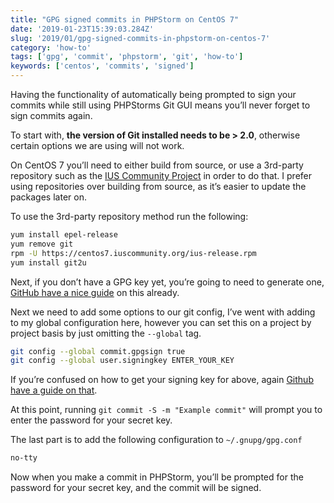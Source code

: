 ```yaml
---
title: "GPG signed commits in PHPStorm on CentOS 7"
date: '2019-01-23T15:39:03.284Z'
slug: '2019/01/gpg-signed-commits-in-phpstorm-on-centos-7'
category: 'how-to'
tags: ['gpg', 'commit', 'phpstorm', 'git', 'how-to']
keywords: ['centos', 'commits', 'signed']
---
```


Having the functionality of automatically being prompted to sign your commits while still using PHPStorms Git GUI means you’ll never forget to sign commits again.

To start with, **the version of Git installed needs to be > 2.0**, otherwise certain options we are using will not work.

On CentOS 7 you’ll need to either build from source, or use a 3rd-party repository such as the [IUS Community Project](https://ius.io/) in order to do that. I prefer using repositories over building from source, as it’s easier to update the packages later on.

To use the 3rd-party repository method run the following:

```bash
yum install epel-release
yum remove git
rpm -U https://centos7.iuscommunity.org/ius-release.rpm
yum install git2u
```

Next, if you don’t have a GPG key yet, you’re going to need to generate one, [GitHub have a nice guide](https://help.github.com/articles/generating-a-new-gpg-key/#platform-all) on this already.

Next we need to add some options to our git config, I’ve went with adding to my global configuration here, however you can set this on a project by project basis by just omitting the `--global` tag.

```bash
git config --global commit.gpgsign true
git config --global user.signingkey ENTER_YOUR_KEY
```

If you’re confused on how to get your signing key for above, again [Github have a guide on that](https://help.github.com/articles/telling-git-about-your-signing-key/).

At this point, running `git commit -S -m "Example commit"` will prompt you to enter the password for your secret key.

The last part is to add the following configuration to `~/.gnupg/gpg.conf`
```bash
no-tty
```

Now when you make a commit in PHPStorm, you’ll be prompted for the password for your secret key, and the commit will be signed.